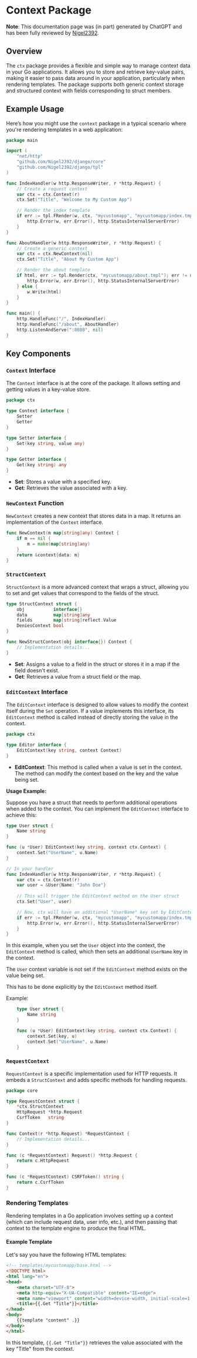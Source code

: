 # Context Package

**Note**: This documentation page was (in part) generated by ChatGPT and has been fully reviewed by [Nigel2392](github.com/Nigel2392).

## Overview

The `ctx` package provides a flexible and simple way to manage context data in your Go applications. It allows you to store and retrieve key-value pairs, making it easier to pass data around in your application, particularly when rendering templates. The package supports both generic context storage and structured context with fields corresponding to struct members.

## Example Usage

Here’s how you might use the `context` package in a typical scenario where you're rendering templates in a web application:

```go
package main

import (
    "net/http"
    "github.com/Nigel2392/django/core"
    "github.com/Nigel2392/django/tpl"
)

func IndexHandler(w http.ResponseWriter, r *http.Request) {
    // Create a request context
    var ctx = ctx.Context(r)
    ctx.Set("Title", "Welcome to My Custom App")

    // Render the index template
    if err := tpl.FRender(w, ctx, "mycustomapp", "mycustomapp/index.tmpl"); err != nil {
        http.Error(w, err.Error(), http.StatusInternalServerError)
    }
}

func AboutHandler(w http.ResponseWriter, r *http.Request) {
    // Create a generic context
    var ctx = ctx.NewContext(nil)
    ctx.Set("Title", "About My Custom App")

    // Render the about template
    if html, err := tpl.Render(ctx, "mycustomapp/about.tmpl"); err != nil {
        http.Error(w, err.Error(), http.StatusInternalServerError)
    } else {
        w.Write(html)
    }
}

func main() {
    http.HandleFunc("/", IndexHandler)
    http.HandleFunc("/about", AboutHandler)
    http.ListenAndServe(":8080", nil)
}
```

## Key Components

### `Context` Interface

The `Context` interface is at the core of the package. It allows setting and getting values in a key-value store.

```go
package ctx

type Context interface {
    Setter
    Getter
}

type Setter interface {
    Set(key string, value any)
}

type Getter interface {
    Get(key string) any
}
```

- **Set**: Stores a value with a specified key.
- **Get**: Retrieves the value associated with a key.

### `NewContext` Function

`NewContext` creates a new context that stores data in a map. It returns an implementation of the `Context` interface.

```go
func NewContext(m map[string]any) Context {
    if m == nil {
        m = make(map[string]any)
    }
    return &context{data: m}
}
```

### `StructContext`

`StructContext` is a more advanced context that wraps a struct, allowing you to set and get values that correspond to the fields of the struct.

```go
type StructContext struct {
    obj           interface{}
    data          map[string]any
    fields        map[string]reflect.Value
    DeniesContext bool
}

func NewStructContext(obj interface{}) Context {
    // Implementation details...
}
```

- **Set**: Assigns a value to a field in the struct or stores it in a map if the field doesn't exist.
- **Get**: Retrieves a value from a struct field or the map.

### `EditContext` Interface

The `EditContext` interface is designed to allow values to modify the context itself during the `Set` operation. If a value implements this interface, its `EditContext` method is called instead of directly storing the value in the context.

```go
package ctx

type Editor interface {
    EditContext(key string, context Context)
}
```

- **EditContext**: This method is called when a value is set in the context. The method can modify the context based on the key and the value being set.

**Usage Example:**

Suppose you have a struct that needs to perform additional operations when added to the context. You can implement the `EditContext` interface to achieve this:

```go
type User struct {
    Name string
}

func (u *User) EditContext(key string, context ctx.Context) {
    context.Set("UserName", u.Name)
}

// In your handler
func IndexHandler(w http.ResponseWriter, r *http.Request) {
    var ctx = ctx.Context(r)
    var user = &User{Name: "John Doe"}
    
    // This will trigger the EditContext method on the User struct
    ctx.Set("User", user)

    // Now, ctx will have an additional "UserName" key set by EditContext
    if err := tpl.FRender(w, ctx, "mycustomapp", "mycustomapp/index.tmpl"); err != nil {
        http.Error(w, err.Error(), http.StatusInternalServerError)
    }
}
```

In this example, when you set the `User` object into the context, the `EditContext` method is called, which then sets an additional `UserName` key in the context.

The `User` context variable is not set if the `EditContext` method exists on the value being set.

This has to be done explicitly by the `EditContext` method itself.

Example:

```go
    type User struct {
        Name string
    }

    func (u *User) EditContext(key string, context ctx.Context) {
        context.Set(key, u)
        context.Set("UserName", u.Name)
    }
```

### `RequestContext`

`RequestContext` is a specific implementation used for HTTP requests. It embeds a `StructContext` and adds specific methods for handling requests.

```go
package core

type RequestContext struct {
    *ctx.StructContext
    HttpRequest *http.Request
    CsrfToken   string
}

func Context(r *http.Request) *RequestContext {
    // Implementation details...
}

func (c *RequestContext) Request() *http.Request {
    return c.HttpRequest
}

func (c *RequestContext) CSRFToken() string {
    return c.CsrfToken
}
```

### Rendering Templates

Rendering templates in a Go application involves setting up a context (which can include request data, user info, etc.), and then passing that context to the template engine to produce the final HTML.

#### Example Template

Let's say you have the following HTML templates:

```html
<!-- templates/mycustomapp/base.html -->
<!DOCTYPE html>
<html lang="en">
<head>
    <meta charset="UTF-8">
    <meta http-equiv="X-UA-Compatible" content="IE=edge">
    <meta name="viewport" content="width=device-width, initial-scale=1.0">
    <title>{{.Get "Title"}}</title>
</head>
<body>
    {{template "content" .}}
</body>
</html>
```

In this template, `{{.Get "Title"}}` retrieves the value associated with the key "Title" from the context.
